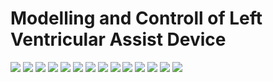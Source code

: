 # Modelling and Controll of Left Ventricular Assist Device # 
![](https://github.com/muhammadmuawiya879/Modelling-and-Controll-of-LVAD/blob/main/Images/Research%20Paper/Research%20Paper-01.jpg)
![](https://github.com/muhammadmuawiya879/Modelling-and-Controll-of-LVAD/blob/main/Images/Research%20Paper/Research%20Paper-02.jpg)
![](https://github.com/muhammadmuawiya879/Modelling-and-Controll-of-LVAD/blob/main/Images/Research%20Paper/Research%20Paper-03.jpg)
![](https://github.com/muhammadmuawiya879/Modelling-and-Controll-of-LVAD/blob/main/Images/Research%20Paper/Research%20Paper-04.jpg)
![](https://github.com/muhammadmuawiya879/Modelling-and-Controll-of-LVAD/blob/main/Images/Research%20Paper/Research%20Paper-05.jpg)
![](https://github.com/muhammadmuawiya879/Modelling-and-Controll-of-LVAD/blob/main/Images/Research%20Paper/Research%20Paper-06.jpg)
![](https://github.com/muhammadmuawiya879/Modelling-and-Controll-of-LVAD/blob/main/Images/Research%20Paper/Research%20Paper-07.jpg)
![](https://github.com/muhammadmuawiya879/Modelling-and-Controll-of-LVAD/blob/main/Images/Research%20Paper/Research%20Paper-08.jpg)
![](https://github.com/muhammadmuawiya879/Modelling-and-Controll-of-LVAD/blob/main/Images/Research%20Paper/Research%20Paper-09.jpg)
![](https://github.com/muhammadmuawiya879/Modelling-and-Controll-of-LVAD/blob/main/Images/Research%20Paper/Research%20Paper-10.jpg)
![](https://github.com/muhammadmuawiya879/Modelling-and-Controll-of-LVAD/blob/main/Images/Research%20Paper/Research%20Paper-11.jpg)
![](https://github.com/muhammadmuawiya879/Modelling-and-Controll-of-LVAD/blob/main/Images/Research%20Paper/Research%20Paper-12.jpg)
![](https://github.com/muhammadmuawiya879/Modelling-and-Controll-of-LVAD/blob/main/Images/Research%20Paper/Research%20Paper-13.jpg)
![](https://github.com/muhammadmuawiya879/Modelling-and-Controll-of-LVAD/blob/main/Images/Research%20Paper/Research%20Paper-14.jpg)
